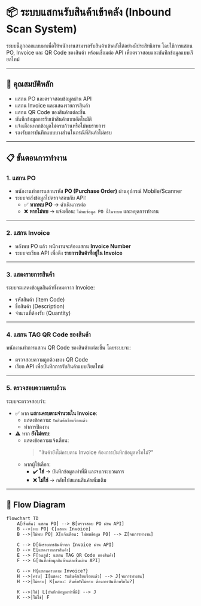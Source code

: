 # 📦 ระบบแสกนรับสินค้าเข้าคลัง (Inbound Scan System)

ระบบนี้ถูกออกแบบมาเพื่อให้พนักงานสามารถรับสินค้าเข้าคลังได้อย่างมีประสิทธิภาพ โดยใช้การแสกน PO, Invoice และ QR Code ของสินค้า พร้อมเชื่อมต่อ API เพื่อตรวจสอบและบันทึกข้อมูลแบบเรียลไทม์

---

## 🚀 คุณสมบัติหลัก

-   แสกน PO และตรวจสอบข้อมูลผ่าน API
-   แสกน Invoice และแสดงรายการสินค้า
-   แสกน QR Code ของสินค้าแต่ละชิ้น
-   บันทึกข้อมูลการรับเข้าสินค้าแบบอัตโนมัติ
-   แจ้งเตือนหากข้อมูลไม่ครบถ้วนหรือไม่พบรายการ
-   รองรับการบันทึกแบบบางส่วนในกรณีที่สินค้าไม่ครบ

---

## 📋 ขั้นตอนการทำงาน

### 1. แสกน PO

-   พนักงานทำการแสกนรหัส **PO (Purchase Order)** ผ่านอุปกรณ์ Mobile/Scanner
-   ระบบจะส่งข้อมูลไปตรวจสอบกับ API:
    -   ✅ **หากพบ PO** → ดำเนินการต่อ
    -   ❌ **หากไม่พบ** → แจ้งเตือน: `ไม่พบข้อมูล PO นี้ในระบบ` และหยุดการทำงาน

---

### 2. แสกน Invoice

-   หลังพบ PO แล้ว พนักงานจะต้องแสกน **Invoice Number**
-   ระบบจะเรียก API เพื่อดึง **รายการสินค้าที่อยู่ใน Invoice**

---

### 3. แสดงรายการสินค้า

ระบบจะแสดงข้อมูลสินค้าทั้งหมดจาก Invoice:

-   รหัสสินค้า (Item Code)
-   ชื่อสินค้า (Description)
-   จำนวนที่ต้องรับ (Quantity)

---

### 4. แสกน TAG QR Code ของสินค้า

พนักงานทำการแสกน QR Code ของสินค้าแต่ละชิ้น โดยระบบจะ:

-   ตรวจสอบความถูกต้องของ QR Code
-   เรียก API เพื่อบันทึกการรับสินค้าแบบเรียลไทม์

---

### 5. ตรวจสอบความครบถ้วน

ระบบจะตรวจสอบว่า:

-   ✅ หาก **แสกนครบตามจำนวนใน Invoice**:
    -   แสดงข้อความ: `รับสินค้าเรียบร้อยแล้ว`
    -   ทำการปิดงาน
-   ⚠️ หาก **ยังไม่ครบ**:
    -   แสดงข้อความแจ้งเตือน:
        > "สินค้ายังไม่ครบตาม Invoice ต้องการบันทึกข้อมูลหรือไม่?"
    -   หากผู้ใช้เลือก:
        -   ✔️ **ใช่** → บันทึกข้อมูลเท่าที่มี และจบกระบวนการ
        -   ❌ **ไม่ใช่** → กลับไปสแกนสินค้าเพิ่มเติม

---

## 🔄 Flow Diagram

```mermaid
flowchart TD
    A[เริ่มต้น: แสกน PO] --> B[ตรวจสอบ PO ผ่าน API]
    B -->|พบ PO| C[แสกน Invoice]
    B -->|ไม่พบ PO| X[แจ้งเตือน: ไม่พบข้อมูล PO] --> Z[จบการทำงาน]

    C --> D[ดึงรายการสินค้าจาก Invoice ผ่าน API]
    D --> E[แสดงรายการสินค้า]
    E --> F[วนลูป: แสกน TAG QR Code ของสินค้า]
    F --> G[บันทึกข้อมูลสินค้าแต่ละชิ้นผ่าน API]

    G --> H{แสกนครบตาม Invoice?}
    H -->|ครบ| I[แสดง: รับสินค้าเรียบร้อยแล้ว] --> J[จบการทำงาน]
    H -->|ไม่ครบ| K[แสดง: สินค้ายังไม่ครบ ต้องการบันทึกหรือไม่?]

    K -->|ใช่| L[บันทึกข้อมูลเท่าที่มี] --> J
    K -->|ไม่ใช่| F

```
